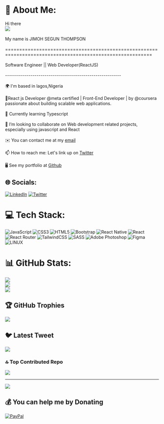 # 💫 About Me:
Hi there<br>![](https://user-images.githubusercontent.com/18350557/176309783-0785949b-9127-417c-8b55-ab5a4333674e.gif)<br><br>My name is JIMOH SEGUN THOMPSON<br><br>==========================================================================================================<br><br>Software Engineer || Web Developer(ReactJS)<br><br>-----------------------------------------------------------<br><br>🌍 I'm based in lagos,Nigeria <br> <br>🔭React js Developer @meta certified | Front-End Developer | by @coursera passionate about building scalable web applications.<br><br>🧠 Currently learning Typescript<br> <br>👯 I’m looking to collaborate on Web development related projects, especially using javascript and React<br><br>✉️ You can contact me at my [email](jimohsegun13@gmail.com)<br><br>📫 How to reach me: Let's link up on [Twitter](hhttps://twitter.com/jimohThompson)<br><br>🖥️ See my portfolio at [Github](https://github.com/JimohSegun)<br>


## 🌐 Socials:
[![LinkedIn](https://img.shields.io/badge/LinkedIn-%230077B5.svg?logo=linkedin&logoColor=white)](https://linkedin.com/in/https://www.linkedin.com/in/segun-jimoh/) [![Twitter](https://img.shields.io/badge/Twitter-%231DA1F2.svg?logo=Twitter&logoColor=white)](https://twitter.com/jimohThompson) 

# 💻 Tech Stack:
![JavaScript](https://img.shields.io/badge/javascript-%23323330.svg?style=for-the-badge&logo=javascript&logoColor=%23F7DF1E) ![CSS3](https://img.shields.io/badge/css3-%231572B6.svg?style=for-the-badge&logo=css3&logoColor=white) ![HTML5](https://img.shields.io/badge/html5-%23E34F26.svg?style=for-the-badge&logo=html5&logoColor=white) ![Bootstrap](https://img.shields.io/badge/bootstrap-%23563D7C.svg?style=for-the-badge&logo=bootstrap&logoColor=white) ![React Native](https://img.shields.io/badge/react_native-%2320232a.svg?style=for-the-badge&logo=react&logoColor=%2361DAFB) ![React](https://img.shields.io/badge/react-%2320232a.svg?style=for-the-badge&logo=react&logoColor=%2361DAFB) ![React Router](https://img.shields.io/badge/React_Router-CA4245?style=for-the-badge&logo=react-router&logoColor=white) ![TailwindCSS](https://img.shields.io/badge/tailwindcss-%2338B2AC.svg?style=for-the-badge&logo=tailwind-css&logoColor=white) ![SASS](https://img.shields.io/badge/SASS-hotpink.svg?style=for-the-badge&logo=SASS&logoColor=white) ![Adobe Photoshop](https://img.shields.io/badge/adobephotoshop-%2331A8FF.svg?style=for-the-badge&logo=adobephotoshop&logoColor=white) 	![Figma](https://img.shields.io/badge/figma-%23F24E1E.svg?style=for-the-badge&logo=figma&logoColor=white) ![LINUX](https://img.shields.io/badge/Linux-FCC624?style=for-the-badge&logo=linux&logoColor=black)
# 📊 GitHub Stats:
![](https://github-readme-stats.vercel.app/api?username=JimohSegun&theme=radical&hide_border=true&include_all_commits=false&count_private=true)<br/>
![](https://github-readme-streak-stats.herokuapp.com/?user=JimohSegun&theme=radical&hide_border=true)<br/>
![](https://github-readme-stats.vercel.app/api/top-langs/?username=JimohSegun&theme=radical&hide_border=true&include_all_commits=false&count_private=true&layout=compact)

## 🏆 GitHub Trophies
![](https://github-profile-trophy.vercel.app/?username=JimohSegun&theme=radical&no-frame=false&no-bg=true&margin-w=4)

## 🐦 Latest Tweet
[![](https://gtce.itsvg.in/api?username=https://twitter.com/jimohThompson)](https://github.com/VishwaGauravIn/github-twitter-card-embed)

### 🔝 Top Contributed Repo
![](https://github-contributor-stats.vercel.app/api?username=JimohSegun&limit=5&theme=dark&combine_all_yearly_contributions=true)

---
[![](https://visitcount.itsvg.in/api?id=JimohSegun&icon=6&color=0)](https://visitcount.itsvg.in)

  ## 💰 You can help me by Donating
[![PayPal](https://img.shields.io/badge/PayPal-00457C?style=for-the-badge&logo=paypal&logoColor=white)](https://paypal.me/jimohsegun?country.x=AE&locale.x=en_US)

  
<!-- Proudly created with GPRM ( https://gprm.itsvg.in ) -->
